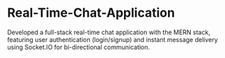 # Real-Time-Chat-Application
Developed a full-stack real-time chat application with the MERN stack, featuring user authentication (login/signup) and instant message delivery using Socket.IO for bi-directional communication.

